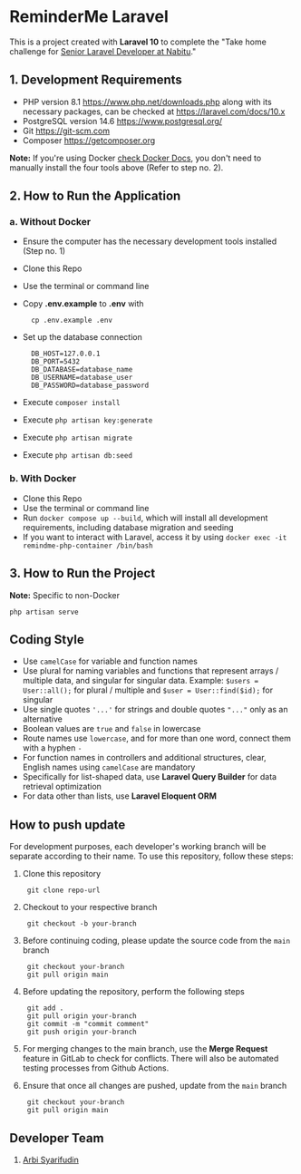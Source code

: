 # ReminderMe Laravel

This is a project created with **Laravel 10** to complete the "Take home challenge for [Senior Laravel Developer at Nabitu](https://ghazlabs.com/nabitu/senior-backend-engineer-laravel.html)."

## 1. Development Requirements
- PHP version 8.1 https://www.php.net/downloads.php along with its necessary packages, can be checked at https://laravel.com/docs/10.x
- PostgreSQL version 14.6 https://www.postgresql.org/
- Git https://git-scm.com
- Composer https://getcomposer.org

**Note:** If you're using Docker [check Docker Docs](https://docs.docker.com/get-docker/), you don't need to manually install the four tools above (Refer to step no. 2).

## 2. How to Run the Application
### a. Without Docker
- Ensure the computer has the necessary development tools installed (Step no. 1)
- Clone this Repo
- Use the terminal or command line
- Copy **.env.example** to **.env** with
  
        cp .env.example .env

- Set up the database connection
   
        DB_HOST=127.0.0.1
        DB_PORT=5432
        DB_DATABASE=database_name
        DB_USERNAME=database_user
        DB_PASSWORD=database_password

- Execute `composer install`
- Execute `php artisan key:generate`
- Execute `php artisan migrate`
- Execute `php artisan db:seed`

### b. With Docker
- Clone this Repo
- Use the terminal or command line
- Run `docker compose up --build`, which will install all development requirements, including database migration and seeding
- If you want to interact with Laravel, access it by using `docker exec -it remindme-php-container /bin/bash`

## 3. How to Run the Project
**Note:** Specific to non-Docker

    php artisan serve

## Coding Style
- Use `camelCase` for variable and function names
- Use plural for naming variables and functions that represent arrays / multiple data, and singular for singular data.
Example: `$users = User::all();` for plural / multiple and `$user = User::find($id);` for singular
- Use single quotes `'...'` for strings and double quotes `"..."` only as an alternative
- Boolean values are `true` and `false` in lowercase
- Route names use `lowercase`, and for more than one word, connect them with a hyphen `-`
- For function names in controllers and additional structures, clear, English names using `camelCase` are mandatory
- Specifically for list-shaped data, use **Laravel Query Builder** for data retrieval optimization
- For data other than lists, use **Laravel Eloquent ORM**

## How to push update
For development purposes, each developer's working branch will be separate according to their name.
To use this repository, follow these steps:

1. Clone this repository
 
        git clone repo-url
2. Checkout to your respective branch

        git checkout -b your-branch
3. Before continuing coding, please update the source code from the `main` branch

        git checkout your-branch
        git pull origin main
4. Before updating the repository, perform the following steps

        git add .
        git pull origin your-branch
        git commit -m "commit comment"
        git push origin your-branch
5. For merging changes to the main branch, use the **Merge Request** feature in GitLab to check for conflicts. There will also be automated testing processes from Github Actions.
6. Ensure that once all changes are pushed, update from the `main` branch

        git checkout your-branch
        git pull origin main

## Developer Team
1. [Arbi Syarifudin](mailto:arbisyarifudin@gmail.com)
